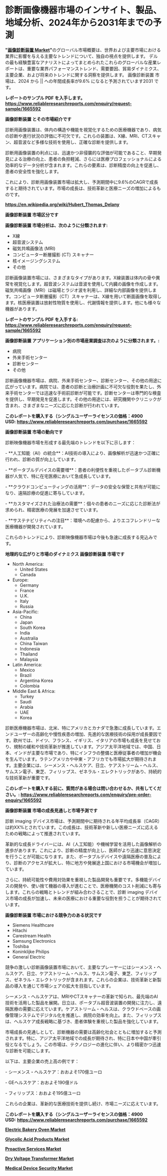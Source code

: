 <p><h1>診断画像機器市場のインサイト、製品、地域分析、2024年から2031年までの予測</h1></p><p><strong>"<a href="https://www.reliableresearchreports.com/diagnostic-imaging-devices-r1665592">画像診断装置 Market</a>"</strong>のグローバル市場概要は、世界および主要市場における業界に影響を与える主要なトレンドについて、独自の視点を提供します。 デルの最も経験豊富なアナリストによってまとめられたこれらのグローバルな産業レポートは、重要な業界パフォーマンストレンド、需要要因、貿易ダイナミクス、主要企業、および将来のトレンドに関する洞察を提供します。 画像診断装置 市場は、2024 から || への年間成長率が9.6% になると予測されています2031 です。</p>
<p><strong>レポートのサンプル PDF を入手します。</strong><strong><a href="https://www.reliableresearchreports.com/enquiry/request-sample/1665592">https://www.reliableresearchreports.com/enquiry/request-sample/1665592</a></strong></p>
<p><strong>画像診断装置 とその市場紹介です</strong></p>
<p><p>診断用画像装置は、体内の構造や機能を視覚化するための医療機器であり、病気の診断や進行状況の評価に不可欠です。これらの装置は、X線、MRI、CTスキャン、超音波など多様な技術を使用し、正確な診断を提供します。</p><p>診断用画像装置の利点には、迅速かつ非侵襲的な評価が可能であること、早期発見による治療の向上、患者の負担軽減、さらには医療プロフェッショナルによる効率的なデータ分析が含まれます。これらの要素は、診断精度の向上を促進し、患者の安全性を強化します。</p><p>これにより、診断用画像装置市場は拡大し、予測期間中に9.6%のCAGRで成長すると期待されています。市場の成長は、技術革新と医療ニーズの増加によるものです。</p><a href="https://en.wikipedia.org/wiki/Hubert_Thomas_Delany"></a></p>
<p><strong><a href="https://en.wikipedia.org/wiki/Hubert_Thomas_Delany">https://en.wikipedia.org/wiki/Hubert_Thomas_Delany</a></strong></p>
<p><strong>画像診断装置&nbsp;市場区分です</strong><strong></strong></p>
<p><strong>画像診断装置 市場分析は、次のように分類されます:</strong>&nbsp;</p>
<p><ul><li>X線</li><li>超音波システム</li><li>磁気共鳴画像法 (MRI)</li><li>コンピューター断層撮影 (CT) スキャナー</li><li>核イメージングシステム</li><li>その他</li></ul></p>
<p><p>診断画像装置市場には、さまざまなタイプがあります。X線装置は体内の骨や異常を視覚化します。超音波システムは音波を使用して内臓の画像を作成します。磁気共鳴画像（MRI）は磁場とラジオ波を利用し、詳細な内部画像を提供します。コンピュータ断層撮影（CT）スキャナーは、X線を用いて断面画像を取得します。核医療装置は放射性物質を使用し、代謝情報を提供します。他にも様々な機器があります。</p></p>
<p><strong>レポートのサンプル PDF を入手する: <a href="https://www.reliableresearchreports.com/enquiry/request-sample/1665592">https://www.reliableresearchreports.com/enquiry/request-sample/1665592</a></strong></p>
<p><strong> 画像診断装置 アプリケーション別の市場産業調査は次のように分類されます。:</strong></p>
<p><ul><li>病院</li><li>外来手術センター</li><li>診断センター</li><li>その他</li></ul></p>
<p><p>診断画像機器市場は、病院、外来手術センター、診断センター、その他の用途に広がっています。病院では、患者の診断と治療計画に不可欠な役割を果たし、外来手術センターでは迅速な手術前診断が可能です。診断センターは専門的な検査を提供し、早期発見を促進します。その他の用途には、研究機関やクリニックが含まれ、さまざまなニーズに応じた診断が行われています。</p></p>
<p><strong>このレポートを購入する（シングルユーザーライセンスの価格：4900 USD:</strong><strong>&nbsp;<a href="https://www.reliableresearchreports.com/purchase/1665592">https://www.reliableresearchreports.com/purchase/1665592</a></strong></p>
<p><strong>画像診断装置 市場の動向です</strong></p>
<p><p>診断映像機器市場を形成する最先端のトレンドを以下に示します：</p><p>- **人工知能（AI）の統合**：AI技術の導入により、画像解析が迅速かつ正確に行われ、診断の質が向上しています。</p><p>- **ポータブルデバイスの需要増**：患者の利便性を重視したポータブル診断機器が人気で、特に在宅医療において急成長しています。</p><p>- **クラウドコンピューティングの活用**：データの安全な保管と共有が可能になり、遠隔診療の促進に寄与しています。</p><p>- **カスタマイズされた治療法の需要**：個々の患者のニーズに応じた診断法が求められ、精密医療の発展を加速させています。</p><p>- **サステナビリティへの注目**：環境への配慮から、よりエコフレンドリーな医療機器が開発されています。</p><p>これらのトレンドにより、診断映像機器市場は今後も急速に成長する見込みです。</p></p>
<p><strong>地理的な広がりと市場のダイナミクス 画像診断装置 市場です</strong></p>
<p><ul>
    <li>
        North America:
        <ul>
            <li>United States</li>
            <li>Canada</li>
        </ul>
    </li>
    <li>
        Europe:
        <ul>
            <li>Germany</li>
            <li>France</li>
            <li>U.K.</li>
            <li>Italy</li>
            <li>Russia</li>
        </ul>
    </li>
    <li>
        Asia-Pacific:
        <ul>
            <li>China</li>
            <li>Japan</li>
            <li>South Korea</li>
            <li>India</li>
            <li>Australia</li>
            <li>China Taiwan</li>
            <li>Indonesia</li>
            <li>Thailand</li>
            <li>Malaysia</li>
        </ul>
    </li>
    <li>
        Latin America:
        <ul>
            <li>Mexico</li>
            <li>Brazil</li>
            <li>Argentina Korea</li>
            <li>Colombia</li>
        </ul>
    </li>
    <li>
        Middle East & Africa:
        <ul>
            <li>Turkey</li>
            <li>Saudi</li>
            <li>Arabia</li>
            <li>UAE</li>
            <li>Korea</li>
        </ul>
    </li>
    </ul></p>
<p><p>診断医療機器市場は、北米、特にアメリカとカナダで急激に成長しています。エンドユーザーの高齢化や慢性疾患の増加、先進的な医療技術の採用が成長要因です。欧州では、ドイツ、フランス、イギリス、イタリアの市場も成長を見せており、規制の緩和や技術革新が推進しています。アジア太平洋地域では、中国、日本、インドが主要な市場であり、特にインフラの整備と医療従事者の増加が機会を生んでいます。ラテンアメリカや中東・アフリカでも市場拡大が期待されます。主要企業には、シーメンス・ヘルスケア、日立、ケアストリーム・ヘルス、サムスン電子、東芝、フィリップス、ゼネラル・エレクトリックがあり、持続的な技術革新が重要です。</p></p>
<p><strong>このレポートを購入する前に、質問がある場合は問い合わせるか、共有してください。:&nbsp;<a href="https://www.reliableresearchreports.com/enquiry/pre-order-enquiry/1665592">https://www.reliableresearchreports.com/enquiry/pre-order-enquiry/1665592</a></strong></p>
<p><strong>画像診断装置 市場の成長見通しと市場予測です</strong></p>
<p><p>診断 imaging デバイス市場は、予測期間中に期待される年平均成長率（CAGR）は約XX%とされています。この成長は、技術革新や新しい医療ニーズに応えるための戦略によって推進されています。</p><p>革新的な成長ドライバーには、AI（人工知能）や機械学習を活用した画像解析の進歩があります。これにより、診断の精度が向上し、医師がより迅速に意思決定を行うことが可能になります。また、ポータブルデバイスや遠隔医療の普及により、診断のアクセスが拡大し、特に地方や発展途上国における市場機会が増加しています。</p><p>さらに、持続可能性や費用対効果を重視した製品開発も重要です。多機能デバイスの開発や、使い捨て機器の導入が進むことで、医療機関のコスト削減にも寄与します。これらの戦略とトレンドが組み合わさることで、診断 imaging デバイス市場の成長が加速し、未来の医療における重要な役割を担うことが期待されています。</p></p>
<p><strong>画像診断装置 市場における競争力のある状況です</strong></p>
<p><ul><li>Siemens Healthcare</li><li>Hitachi</li><li>Carestream Health</li><li>Samsung Electronics</li><li>Toshiba</li><li>Koninklijke Philips</li><li>General Electric</li></ul></p>
<p><p>競争の激しい診断画像装置市場において、主要なプレーヤーにはシーメンス・ヘルスケア、日立、ケアストリーム・ヘルス、サムスン電子、東芝、フィリップス、ゼネラル・エレクトリックが含まれます。これらの企業は、技術革新と新製品の導入を通じて市場シェアの拡大を目指しています。</p><p>シーメンス・ヘルスケアは、MRIやCTスキャナーの革新で知られ、最先端のAI技術を活用した製品を展開。日立は、ポータブル超音波装置の開発に注力し、遠隔医療の需要に応えています。ケアストリーム・ヘルスは、クラウドベースの画像管理システムでデジタル化を推進し、病院の効率を向上。また、フィリップスは、ヘルスケア成長戦略に基づき、患者体験を重視した製品を強化しています。</p><p>市場成長の見通しとして、診断機器の需要は高齢化社会とともに増加すると予測されます。特に、アジア太平洋地域での成長が期待され、特に日本や中国が牽引役となるでしょう。この市場は、テクノロジーの進化に伴い、より精密かつ迅速な診断を可能にします。</p><p>以下は、主要企業の売上高の例です：</p><p>- シーメンス・ヘルスケア：おおよそ170億ユーロ</p><p>- GEヘルスケア：おおよそ190億ドル</p><p>- フィリップス：おおよそ195億ユーロ</p><p>これらの企業は、革新的な医療技術を提供し続け、市場ニーズに応えています。</p></p>
<p><strong>このレポートを購入する（シングルユーザーライセンスの価格：4900 USD:</strong>&nbsp;<strong><a href="https://www.reliableresearchreports.com/purchase/1665592">https://www.reliableresearchreports.com/purchase/1665592</a></strong></p>
<p><strong><p><a href="https://medium.com/@daisyemmeline/electric-bakery-oven-market-trends-focusing-on-electric-bakery-oven-market-insight-and-forecast-0381a7c3c963?postPublishedType=repub">Electric Bakery Oven Market</a></p><p><a href="https://issuu.com/reportprime-2/docs/glycolic-acid-products-market-size-_b3705ba1fe41cc">Glycolic Acid Products Market</a></p><p><a href="https://www.linkedin.com/pulse/future-ready-strategic-insights-global-proactive-services-market-acsjf">Proactive Services Market</a></p><p><a href="https://github.com/FosterFahey91/Market-Research-Report-List-1/blob/main/dry-voltage-transformer-market.md">Dry Voltage Transformer Market</a></p><p><a href="https://www.linkedin.com/pulse/global-medical-device-security-industry-analysis-share-growth-zrrif">Medical Device Security Market</a></p></strong></p>